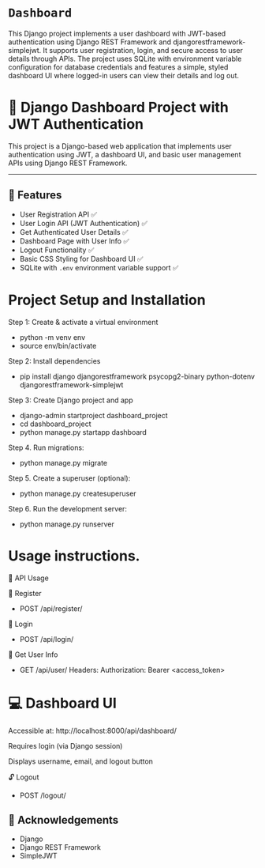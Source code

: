 
# `Dashboard`

This Django project implements a user dashboard with JWT-based authentication using Django REST Framework and djangorestframework-simplejwt. It supports user registration, login, and secure access to user details through APIs. The project uses SQLite with environment variable configuration for database credentials and features a simple, styled dashboard UI where logged-in users can view their details and log out.
# 🧩 Django Dashboard Project with JWT Authentication

This project is a Django-based web application that implements user authentication using JWT, a dashboard UI, and basic user management APIs using Django REST Framework.

---

## 🔧 Features

-  User Registration API    ✅ 
-  User Login API (JWT Authentication) ✅ 
-  Get Authenticated User Details  ✅ 
-  Dashboard Page with User Info      ✅ 
-  Logout Functionality      ✅ 
-  Basic CSS Styling for Dashboard UI   ✅ 
-  SQLite with `.env` environment variable support   ✅ 


# Project Setup and Installation


Step 1: Create & activate a virtual environment

- python -m venv env
- source env/bin/activate

Step 2: Install dependencies

- pip install django djangorestframework psycopg2-binary python-dotenv djangorestframework-simplejwt

Step 3: Create Django project and app

- django-admin startproject dashboard_project
- cd dashboard_project
- python manage.py startapp dashboard

Step 4. Run migrations:

- python manage.py migrate

Step 5. Create a superuser (optional):

-  python manage.py createsuperuser

Step 6. Run the development server:

-  python manage.py runserver
# Usage instructions.

🔑 API Usage

📌 Register
- POST /api/register/

📌 Login

- POST /api/login/

📌 Get User Info

- GET /api/user/
Headers: Authorization: Bearer <access_token>

# 💻 Dashboard UI

Accessible at: http://localhost:8000/api/dashboard/

Requires login (via Django session)

Displays username, email, and logout button

🔓 Logout

- POST /logout/

## 🙌 Acknowledgements

- Django
- Django REST Framework
- SimpleJWT
